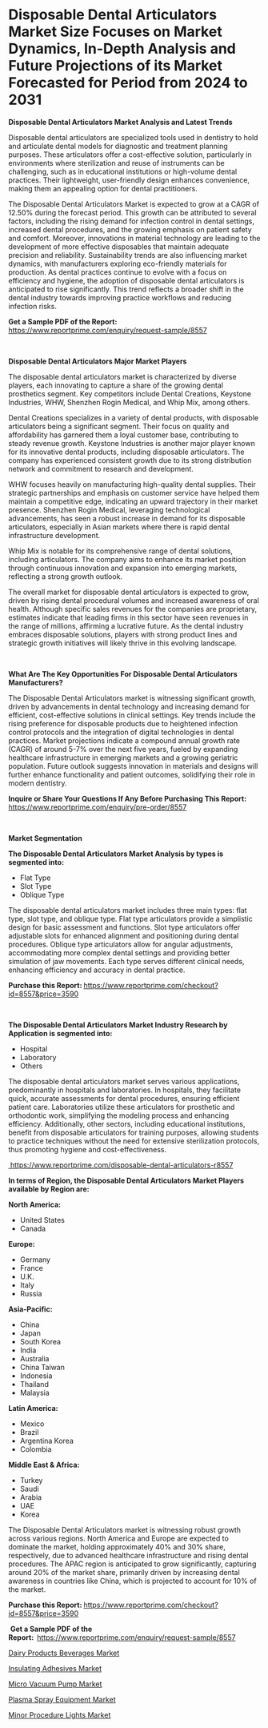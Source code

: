 <p><h1>Disposable Dental Articulators Market Size Focuses on Market Dynamics, In-Depth Analysis and Future Projections of its Market Forecasted for Period from 2024 to 2031</h1></p><p><strong>Disposable Dental Articulators Market Analysis and Latest Trends</strong></p>
<p><p>Disposable dental articulators are specialized tools used in dentistry to hold and articulate dental models for diagnostic and treatment planning purposes. These articulators offer a cost-effective solution, particularly in environments where sterilization and reuse of instruments can be challenging, such as in educational institutions or high-volume dental practices. Their lightweight, user-friendly design enhances convenience, making them an appealing option for dental practitioners.</p><p>The Disposable Dental Articulators Market is expected to grow at a CAGR of 12.50% during the forecast period. This growth can be attributed to several factors, including the rising demand for infection control in dental settings, increased dental procedures, and the growing emphasis on patient safety and comfort. Moreover, innovations in material technology are leading to the development of more effective disposables that maintain adequate precision and reliability. Sustainability trends are also influencing market dynamics, with manufacturers exploring eco-friendly materials for production. As dental practices continue to evolve with a focus on efficiency and hygiene, the adoption of disposable dental articulators is anticipated to rise significantly. This trend reflects a broader shift in the dental industry towards improving practice workflows and reducing infection risks.</p></p>
<p><strong>Get a Sample PDF of the Report:&nbsp;</strong> <a href="https://www.reportprime.com/enquiry/request-sample/8557">https://www.reportprime.com/enquiry/request-sample/8557</a></p>
<p>&nbsp;</p>
<p><strong>Disposable Dental Articulators Major Market Players</strong></p>
<p><p>The disposable dental articulators market is characterized by diverse players, each innovating to capture a share of the growing dental prosthetics segment. Key competitors include Dental Creations, Keystone Industries, WHW, Shenzhen Rogin Medical, and Whip Mix, among others.</p><p>Dental Creations specializes in a variety of dental products, with disposable articulators being a significant segment. Their focus on quality and affordability has garnered them a loyal customer base, contributing to steady revenue growth. Keystone Industries is another major player known for its innovative dental products, including disposable articulators. The company has experienced consistent growth due to its strong distribution network and commitment to research and development.</p><p>WHW focuses heavily on manufacturing high-quality dental supplies. Their strategic partnerships and emphasis on customer service have helped them maintain a competitive edge, indicating an upward trajectory in their market presence. Shenzhen Rogin Medical, leveraging technological advancements, has seen a robust increase in demand for its disposable articulators, especially in Asian markets where there is rapid dental infrastructure development.</p><p>Whip Mix is notable for its comprehensive range of dental solutions, including articulators. The company aims to enhance its market position through continuous innovation and expansion into emerging markets, reflecting a strong growth outlook.</p><p>The overall market for disposable dental articulators is expected to grow, driven by rising dental procedural volumes and increased awareness of oral health. Although specific sales revenues for the companies are proprietary, estimates indicate that leading firms in this sector have seen revenues in the range of millions, affirming a lucrative future. As the dental industry embraces disposable solutions, players with strong product lines and strategic growth initiatives will likely thrive in this evolving landscape.</p></p>
<p>&nbsp;</p>
<p><strong>What Are The Key Opportunities For Disposable Dental Articulators Manufacturers?</strong></p>
<p><p>The Disposable Dental Articulators market is witnessing significant growth, driven by advancements in dental technology and increasing demand for efficient, cost-effective solutions in clinical settings. Key trends include the rising preference for disposable products due to heightened infection control protocols and the integration of digital technologies in dental practices. Market projections indicate a compound annual growth rate (CAGR) of around 5-7% over the next five years, fueled by expanding healthcare infrastructure in emerging markets and a growing geriatric population. Future outlook suggests innovation in materials and designs will further enhance functionality and patient outcomes, solidifying their role in modern dentistry.</p></p>
<p><strong>Inquire or Share Your Questions If Any Before Purchasing This Report:</strong> <a href="https://www.reportprime.com/enquiry/pre-order/8557">https://www.reportprime.com/enquiry/pre-order/8557</a></p>
<p>&nbsp;</p>
<p><strong>Market Segmentation</strong></p>
<p><strong>The Disposable Dental Articulators Market Analysis by types is segmented into:</strong></p>
<p><ul><li>Flat Type</li><li>Slot Type</li><li>Oblique Type</li></ul></p>
<p><p>The disposable dental articulators market includes three main types: flat type, slot type, and oblique type. Flat type articulators provide a simplistic design for basic assessment and functions. Slot type articulators offer adjustable slots for enhanced alignment and positioning during dental procedures. Oblique type articulators allow for angular adjustments, accommodating more complex dental settings and providing better simulation of jaw movements. Each type serves different clinical needs, enhancing efficiency and accuracy in dental practice.</p></p>
<p><strong>Purchase this Report:&nbsp;</strong><a href="https://www.reportprime.com/checkout?id=8557&price=3590">https://www.reportprime.com/checkout?id=8557&price=3590</a></p>
<p>&nbsp;</p>
<p><strong>The Disposable Dental Articulators Market Industry Research by Application is segmented into:</strong></p>
<p><ul><li>Hospital</li><li>Laboratory</li><li>Others</li></ul></p>
<p><p>The disposable dental articulators market serves various applications, predominantly in hospitals and laboratories. In hospitals, they facilitate quick, accurate assessments for dental procedures, ensuring efficient patient care. Laboratories utilize these articulators for prosthetic and orthodontic work, simplifying the modeling process and enhancing efficiency. Additionally, other sectors, including educational institutions, benefit from disposable articulators for training purposes, allowing students to practice techniques without the need for extensive sterilization protocols, thus promoting hygiene and cost-effectiveness.</p></p>
<p><a href="https://www.reportprime.com/disposable-dental-articulators-r8557">&nbsp;https://www.reportprime.com/disposable-dental-articulators-r8557</a></p>
<p><strong>In terms of Region, the Disposable Dental Articulators Market Players available by Region are:</strong></p>
<p>
    <p> <strong> North America: </strong>
        <ul>
            <li>United States</li>
            <li>Canada</li>
        </ul>
        </p> 
    <p> <strong> Europe: </strong>
        <ul>
            <li>Germany</li>
            <li>France</li>
            <li>U.K.</li>
            <li>Italy</li>
            <li>Russia</li>
        </ul>
        </p> 
    <p> <strong> Asia-Pacific: </strong>
        <ul>
            <li>China</li>
            <li>Japan</li>
            <li>South Korea</li>
            <li>India</li>
            <li>Australia</li>
            <li>China Taiwan</li>
            <li>Indonesia</li>
            <li>Thailand</li>
            <li>Malaysia</li>
        </ul>
        </p> 
    <p> <strong> Latin America: </strong>
        <ul>
            <li>Mexico</li>
            <li>Brazil</li>
            <li>Argentina Korea</li>
            <li>Colombia</li>
        </ul>
        </p> 
    <p> <strong> Middle East & Africa: </strong>
        <ul>
            <li>Turkey</li>
            <li>Saudi</li>
            <li>Arabia</li>
            <li>UAE</li>
            <li>Korea</li>
        </ul>
    </p>
    </p>
<p><p>The Disposable Dental Articulators market is witnessing robust growth across various regions. North America and Europe are expected to dominate the market, holding approximately 40% and 30% share, respectively, due to advanced healthcare infrastructure and rising dental procedures. The APAC region is anticipated to grow significantly, capturing around 20% of the market share, primarily driven by increasing dental awareness in countries like China, which is projected to account for 10% of the market.</p></p>
<p><strong>Purchase this Report: </strong><a href="https://www.reportprime.com/checkout?id=8557&price=3590">https://www.reportprime.com/checkout?id=8557&price=3590</a></p>
<p>&nbsp;<strong>Get a Sample PDF of the Report:&nbsp;&nbsp;</strong><a href="https://www.reportprime.com/enquiry/request-sample/8557">https://www.reportprime.com/enquiry/request-sample/8557</a></p>
<p><strong></strong></p>
<p><p><a href="https://issuu.com/reportprime-2/docs/dairy-products-beverages-market-siz_23525804335757">Dairy Products Beverages Market</a></p><p><a href="https://medium.com/@tyleolden34345/the-insulating-adhesives-market-decisions-are-mostly-driven-by-resource-optimization-and-95b9195847cc">Insulating Adhesives Market</a></p><p><a href="https://www.linkedin.com/pulse/global-market-pulse-trends-growth-analysis-micro-vacuum-d79ie?trackingId=9UWDso6XRSmh%2FhZOMX%2Bllg%3D%3D">Micro Vacuum Pump Market</a></p><p><a href="https://www.linkedin.com/pulse/plasma-spray-equipment-market-outlook-forecast-from-2024-wscme?trackingId=hBE6e%2FxgTn%2BuPm0A5DdFXQ%3D%3D">Plasma Spray Equipment Market</a></p><p><a href="https://github.com/carengczpoe/Market-Research-Report-List-1/blob/main/minor-procedure-lights-market.md">Minor Procedure Lights Market</a></p></p>